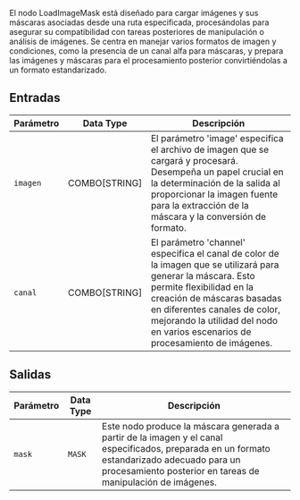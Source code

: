
El nodo LoadImageMask está diseñado para cargar imágenes y sus máscaras asociadas desde una ruta especificada, procesándolas para asegurar su compatibilidad con tareas posteriores de manipulación o análisis de imágenes. Se centra en manejar varios formatos de imagen y condiciones, como la presencia de un canal alfa para máscaras, y prepara las imágenes y máscaras para el procesamiento posterior convirtiéndolas a un formato estandarizado.

## Entradas

| Parámetro | Data Type | Descripción |
|-----------|-------------|-------------|
| `imagen`   | COMBO[STRING] | El parámetro 'image' especifica el archivo de imagen que se cargará y procesará. Desempeña un papel crucial en la determinación de la salida al proporcionar la imagen fuente para la extracción de la máscara y la conversión de formato. |
| `canal` | COMBO[STRING] | El parámetro 'channel' especifica el canal de color de la imagen que se utilizará para generar la máscara. Esto permite flexibilidad en la creación de máscaras basadas en diferentes canales de color, mejorando la utilidad del nodo en varios escenarios de procesamiento de imágenes. |

## Salidas

| Parámetro | Data Type | Descripción |
|-----------|-------------|-------------|
| `mask`    | `MASK`      | Este nodo produce la máscara generada a partir de la imagen y el canal especificados, preparada en un formato estandarizado adecuado para un procesamiento posterior en tareas de manipulación de imágenes. |
